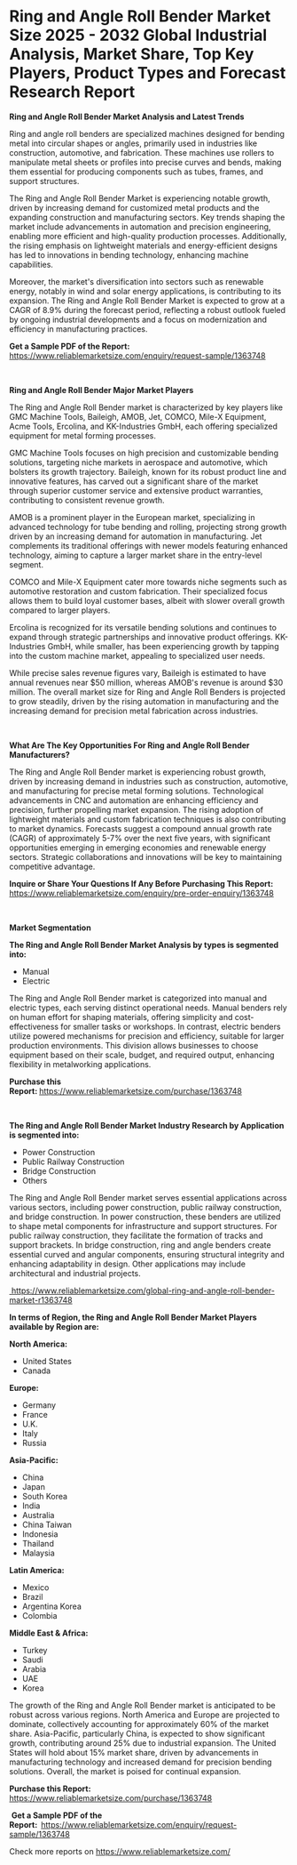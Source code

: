 <p><h1>Ring and Angle Roll Bender Market Size 2025 - 2032 Global Industrial Analysis, Market Share, Top Key Players, Product Types and Forecast Research Report</h1></p><p><strong>Ring and Angle Roll Bender Market Analysis and Latest Trends</strong></p>
<p><p>Ring and angle roll benders are specialized machines designed for bending metal into circular shapes or angles, primarily used in industries like construction, automotive, and fabrication. These machines use rollers to manipulate metal sheets or profiles into precise curves and bends, making them essential for producing components such as tubes, frames, and support structures.</p><p>The Ring and Angle Roll Bender Market is experiencing notable growth, driven by increasing demand for customized metal products and the expanding construction and manufacturing sectors. Key trends shaping the market include advancements in automation and precision engineering, enabling more efficient and high-quality production processes. Additionally, the rising emphasis on lightweight materials and energy-efficient designs has led to innovations in bending technology, enhancing machine capabilities.</p><p>Moreover, the market's diversification into sectors such as renewable energy, notably in wind and solar energy applications, is contributing to its expansion. The Ring and Angle Roll Bender Market is expected to grow at a CAGR of 8.9% during the forecast period, reflecting a robust outlook fueled by ongoing industrial developments and a focus on modernization and efficiency in manufacturing practices.</p></p>
<p><strong>Get a Sample PDF of the Report:&nbsp;</strong> <a href="https://www.reliablemarketsize.com/enquiry/request-sample/1363748?utm_campaign=1903&utm_medium=2&utm_source=Github&utm_content=ia&utm_term=19022025&utm_id=ring-and-angle-roll-bender">https://www.reliablemarketsize.com/enquiry/request-sample/1363748</a></p>
<p>&nbsp;</p>
<p><strong>Ring and Angle Roll Bender Major Market Players</strong></p>
<p><p>The Ring and Angle Roll Bender market is characterized by key players like GMC Machine Tools, Baileigh, AMOB, Jet, COMCO, Mile-X Equipment, Acme Tools, Ercolina, and KK-Industries GmbH, each offering specialized equipment for metal forming processes.</p><p>GMC Machine Tools focuses on high precision and customizable bending solutions, targeting niche markets in aerospace and automotive, which bolsters its growth trajectory. Baileigh, known for its robust product line and innovative features, has carved out a significant share of the market through superior customer service and extensive product warranties, contributing to consistent revenue growth.</p><p>AMOB is a prominent player in the European market, specializing in advanced technology for tube bending and rolling, projecting strong growth driven by an increasing demand for automation in manufacturing. Jet complements its traditional offerings with newer models featuring enhanced technology, aiming to capture a larger market share in the entry-level segment.</p><p>COMCO and Mile-X Equipment cater more towards niche segments such as automotive restoration and custom fabrication. Their specialized focus allows them to build loyal customer bases, albeit with slower overall growth compared to larger players.</p><p>Ercolina is recognized for its versatile bending solutions and continues to expand through strategic partnerships and innovative product offerings. KK-Industries GmbH, while smaller, has been experiencing growth by tapping into the custom machine market, appealing to specialized user needs.</p><p>While precise sales revenue figures vary, Baileigh is estimated to have annual revenues near $50 million, whereas AMOB's revenue is around $30 million. The overall market size for Ring and Angle Roll Benders is projected to grow steadily, driven by the rising automation in manufacturing and the increasing demand for precision metal fabrication across industries.</p></p>
<p>&nbsp;</p>
<p><strong>What Are The Key Opportunities For Ring and Angle Roll Bender Manufacturers?</strong></p>
<p><p>The Ring and Angle Roll Bender market is experiencing robust growth, driven by increasing demand in industries such as construction, automotive, and manufacturing for precise metal forming solutions. Technological advancements in CNC and automation are enhancing efficiency and precision, further propelling market expansion. The rising adoption of lightweight materials and custom fabrication techniques is also contributing to market dynamics. Forecasts suggest a compound annual growth rate (CAGR) of approximately 5-7% over the next five years, with significant opportunities emerging in emerging economies and renewable energy sectors. Strategic collaborations and innovations will be key to maintaining competitive advantage.</p></p>
<p><strong>Inquire or Share Your Questions If Any Before Purchasing This Report:</strong> <a href="https://www.reliablemarketsize.com/enquiry/pre-order-enquiry/1363748?utm_campaign=1903&utm_medium=2&utm_source=Github&utm_content=ia&utm_term=19022025&utm_id=ring-and-angle-roll-bender">https://www.reliablemarketsize.com/enquiry/pre-order-enquiry/1363748</a></p>
<p>&nbsp;</p>
<p><strong>Market Segmentation</strong></p>
<p><strong>The Ring and Angle Roll Bender Market Analysis by types is segmented into:</strong></p>
<p><ul><li>Manual</li><li>Electric</li></ul></p>
<p><p>The Ring and Angle Roll Bender market is categorized into manual and electric types, each serving distinct operational needs. Manual benders rely on human effort for shaping materials, offering simplicity and cost-effectiveness for smaller tasks or workshops. In contrast, electric benders utilize powered mechanisms for precision and efficiency, suitable for larger production environments. This division allows businesses to choose equipment based on their scale, budget, and required output, enhancing flexibility in metalworking applications.</p></p>
<p><strong>Purchase this Report:&nbsp;</strong><a href="https://www.reliablemarketsize.com/purchase/1363748?utm_campaign=1903&utm_medium=2&utm_source=Github&utm_content=ia&utm_term=19022025&utm_id=ring-and-angle-roll-bender">https://www.reliablemarketsize.com/purchase/1363748</a></p>
<p>&nbsp;</p>
<p><strong>The Ring and Angle Roll Bender Market Industry Research by Application is segmented into:</strong></p>
<p><ul><li>Power Construction</li><li>Public Railway Construction</li><li>Bridge Construction</li><li>Others</li></ul></p>
<p><p>The Ring and Angle Roll Bender market serves essential applications across various sectors, including power construction, public railway construction, and bridge construction. In power construction, these benders are utilized to shape metal components for infrastructure and support structures. For public railway construction, they facilitate the formation of tracks and support brackets. In bridge construction, ring and angle benders create essential curved and angular components, ensuring structural integrity and enhancing adaptability in design. Other applications may include architectural and industrial projects.</p></p>
<p><a href="https://www.reliablemarketsize.com/global-ring-and-angle-roll-bender-market-r1363748?utm_campaign=1903&utm_medium=2&utm_source=Github&utm_content=ia&utm_term=19022025&utm_id=ring-and-angle-roll-bender">&nbsp;https://www.reliablemarketsize.com/global-ring-and-angle-roll-bender-market-r1363748</a></p>
<p><strong>In terms of Region, the Ring and Angle Roll Bender Market Players available by Region are:</strong></p>
<p>
    <p> <strong> North America: </strong>
        <ul>
            <li>United States</li>
            <li>Canada</li>
        </ul>
        </p> 
    <p> <strong> Europe: </strong>
        <ul>
            <li>Germany</li>
            <li>France</li>
            <li>U.K.</li>
            <li>Italy</li>
            <li>Russia</li>
        </ul>
        </p> 
    <p> <strong> Asia-Pacific: </strong>
        <ul>
            <li>China</li>
            <li>Japan</li>
            <li>South Korea</li>
            <li>India</li>
            <li>Australia</li>
            <li>China Taiwan</li>
            <li>Indonesia</li>
            <li>Thailand</li>
            <li>Malaysia</li>
        </ul>
        </p> 
    <p> <strong> Latin America: </strong>
        <ul>
            <li>Mexico</li>
            <li>Brazil</li>
            <li>Argentina Korea</li>
            <li>Colombia</li>
        </ul>
        </p> 
    <p> <strong> Middle East & Africa: </strong>
        <ul>
            <li>Turkey</li>
            <li>Saudi</li>
            <li>Arabia</li>
            <li>UAE</li>
            <li>Korea</li>
        </ul>
    </p>
    </p>
<p><p>The growth of the Ring and Angle Roll Bender market is anticipated to be robust across various regions. North America and Europe are projected to dominate, collectively accounting for approximately 60% of the market share. Asia-Pacific, particularly China, is expected to show significant growth, contributing around 25% due to industrial expansion. The United States will hold about 15% market share, driven by advancements in manufacturing technology and increased demand for precision bending solutions. Overall, the market is poised for continual expansion.</p></p>
<p><strong>Purchase this Report: </strong><a href="https://www.reliablemarketsize.com/purchase/1363748?utm_campaign=1903&utm_medium=2&utm_source=Github&utm_content=ia&utm_term=19022025&utm_id=ring-and-angle-roll-bender">https://www.reliablemarketsize.com/purchase/1363748</a></p>
<p>&nbsp;<strong>Get a Sample PDF of the Report:&nbsp;&nbsp;</strong><a href="https://www.reliablemarketsize.com/enquiry/request-sample/1363748?utm_campaign=1903&utm_medium=2&utm_source=Github&utm_content=ia&utm_term=19022025&utm_id=ring-and-angle-roll-bender">https://www.reliablemarketsize.com/enquiry/request-sample/1363748</a></p>
<p><strong></strong></p>
<p>Check more reports on <a href="https://www.reliablemarketsize.com/?utm_campaign=1903&utm_medium=2&utm_source=Github&utm_content=ia&utm_term=19022025&utm_id=ring-and-angle-roll-bender">https://www.reliablemarketsize.com/</a></p>